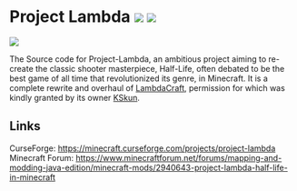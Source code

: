 # Project Lambda [![](http://cf.way2muchnoise.eu/full_project-lambda_downloads.svg)](https://minecraft.curseforge.com/projects/project-lambda) [![](http://cf.way2muchnoise.eu/versions/project-lambda.svg)](https://minecraft.curseforge.com/projects/project-lambda)
![](https://i.imgur.com/deKtnvB.png)

The Source code for Project-Lambda, an ambitious project aiming to re-create the classic shooter masterpiece, Half-Life, often debated to be the best game of all time that revolutionized its genre, in Minecraft. It is a complete rewrite and overhaul of [LambdaCraft](https://github.com/LambdaInnovation/LambdaCraft-Legacy), permission for which was kindly granted by its owner [KSkun](https://github.com/KSkun).

## Links
CurseForge: https://minecraft.curseforge.com/projects/project-lambda  
Minecraft Forum: https://www.minecraftforum.net/forums/mapping-and-modding-java-edition/minecraft-mods/2940643-project-lambda-half-life-in-minecraft
